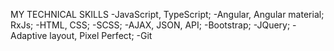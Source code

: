 MY TECHNICAL SKILLS
-JavaScript, TypeScript;
-Angular, Angular material;
RxJs;
-HTML, CSS;
-SCSS;
-AJAX, JSON, API;
-Bootstrap;
-JQuery;
-Adaptive layout, Pixel Perfect;
-Git
